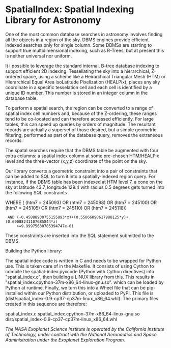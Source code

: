 # SpatialIndex: Spatial Indexing Library for Astronomy
One of the most common database searches in astronomy involves finding all the  objects in a region of the sky.  DBMS engines provide efficient indexed  searches only for single column. Some DBMSs are starting to support true multidimensional indexing, such as R-Trees,  but at present this is neither universal nor uniform.

It i possible to leverage the standard internal, B-tree database indexing to support  efficient 2D indexing.  Tessellating the sky into a hierarchical, Z-ordered space,  using a scheme like a Heirarchical
Triangular Mesh (HTM)  or Hierarchical Equal Area isoLatitude Pixelization
(HEALPix), places any sky coordinate in a specific tesselation cell and each cell is identified by a unique ID number.  This number is stored in an integer column in the database table.

To perform a spatial search, the region can be converted to a range of spatial index cell numbers and, because of the Z-ordering,  these ranges tend to be co-located and can therefore accessed efficiently.  For large tables, this can speed up queries by orders of magnitude. The resultant records are actually a superset of those desired, but a simple geometric filtering, performed as part of the database query, removes the extraneous records.

The spatal searches require that the DBMS table be augmented with four extra columns: a spatial index column at some pre-chosen HTM/HEALPix level and the three-vector (x,y,z) coordinate of the point on the sky.

Our library converts a geometric constraint into a pair of constraints that
can be added to  SQL to turn it into a spatially-indexed region query.  For instance, if the DBMS table has been indexed at HTM level
7, a cone on the sky at latitude 43.7, longitude 129.4 with radius 0.5 degrees
gets turned into the following SQL constraints 

   WHERE (   (htm7 = 245093) 
          OR (htm7 = 245098) 
          OR (htm7 = 245100)
          OR (htm7 = 245105) 
          OR (htm7 = 245110)
          OR (htm7 = 245118))

     AND (-0.45888930755155893*x)+(0.55866098617988125*y)+(0.69088241107685844*z)
         >=9.99975630705394747e-01

These constraints are inserted into the SQL statement  submitted to the DBMS.

Building the Python library:

The spatial index code is written in C and needs to be wrapped for Python use.  This is taken care of in the Makefile. It consists of using Cython to compile the spatial-index.pyxcode (Python with Cython directives) into "spatial_index.c", then building a LINUX library from this. This results in "spatial_index.cpython-37m-x86_64-linux-gnu.so". which can be loaded by Python at runtime. Finally, we turn this  into a Wheel file that can be pip-installed within our Python distribution, or uploaded to PyPI.  This file is
(dist/spatial_index-0.9-cp37-cp37m-linux_x86_64.whl).   The primary files created in this sequence are therefore:

  spatial_index.c
  spatial_index.cpython-37m-x86_64-linux-gnu.so
  dist/spatial_index-0.9-cp37-cp37m-linux_x86_64.whl

*The NASA Exoplanet Science Institute is operated by the California Institute of Technology, under contract with the National Aeronautics and Space Administration under the Exoplanet Exploration Program.*